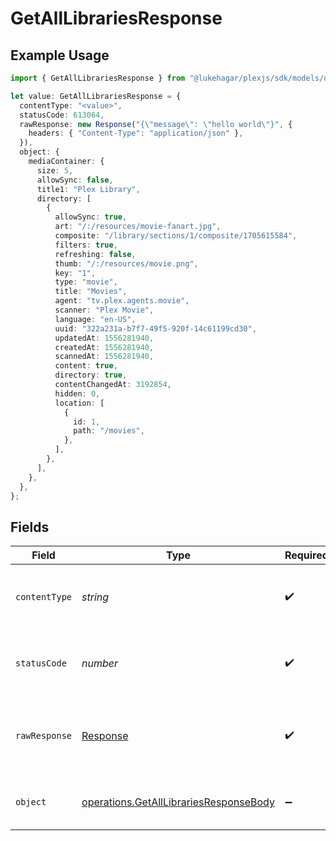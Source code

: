 # GetAllLibrariesResponse

## Example Usage

```typescript
import { GetAllLibrariesResponse } from "@lukehagar/plexjs/sdk/models/operations";

let value: GetAllLibrariesResponse = {
  contentType: "<value>",
  statusCode: 613064,
  rawResponse: new Response("{\"message\": \"hello world\"}", {
    headers: { "Content-Type": "application/json" },
  }),
  object: {
    mediaContainer: {
      size: 5,
      allowSync: false,
      title1: "Plex Library",
      directory: [
        {
          allowSync: true,
          art: "/:/resources/movie-fanart.jpg",
          composite: "/library/sections/1/composite/1705615584",
          filters: true,
          refreshing: false,
          thumb: "/:/resources/movie.png",
          key: "1",
          type: "movie",
          title: "Movies",
          agent: "tv.plex.agents.movie",
          scanner: "Plex Movie",
          language: "en-US",
          uuid: "322a231a-b7f7-49f5-920f-14c61199cd30",
          updatedAt: 1556281940,
          createdAt: 1556281940,
          scannedAt: 1556281940,
          content: true,
          directory: true,
          contentChangedAt: 3192854,
          hidden: 0,
          location: [
            {
              id: 1,
              path: "/movies",
            },
          ],
        },
      ],
    },
  },
};
```

## Fields

| Field                                                                                                   | Type                                                                                                    | Required                                                                                                | Description                                                                                             |
| ------------------------------------------------------------------------------------------------------- | ------------------------------------------------------------------------------------------------------- | ------------------------------------------------------------------------------------------------------- | ------------------------------------------------------------------------------------------------------- |
| `contentType`                                                                                           | *string*                                                                                                | :heavy_check_mark:                                                                                      | HTTP response content type for this operation                                                           |
| `statusCode`                                                                                            | *number*                                                                                                | :heavy_check_mark:                                                                                      | HTTP response status code for this operation                                                            |
| `rawResponse`                                                                                           | [Response](https://developer.mozilla.org/en-US/docs/Web/API/Response)                                   | :heavy_check_mark:                                                                                      | Raw HTTP response; suitable for custom response parsing                                                 |
| `object`                                                                                                | [operations.GetAllLibrariesResponseBody](../../../sdk/models/operations/getalllibrariesresponsebody.md) | :heavy_minus_sign:                                                                                      | The libraries available on the Server                                                                   |